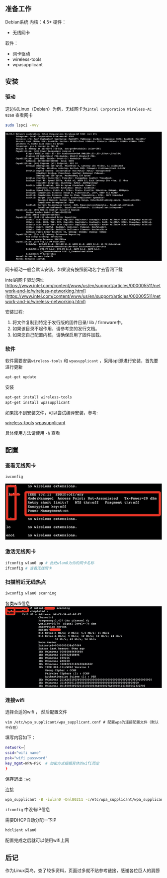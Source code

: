 ## 准备工作
Debian系统
内核：4.5+
硬件：
* 无线网卡

软件：
* 网卡驱动
* wireless-tools
* wpasupplicant

<!--more-->

## 安装
### 驱动
这边以Linux（Debian）为例，无线网卡为`Intel Corporation Wireless-AC 9260`
查看网卡
```bash
sudo lspci -vvv
```
![](https://raw.githubusercontent.com/is0late/is0late.github.io/master/_posts/2019/media/2019-12-04-13-16-01.png)

网卡驱动一般会默认安装，如果没有按照驱动名字去官网下载

intel的网卡驱动网址
[https://www.intel.com/content/www/us/en/support/articles/000005511/network-and-io/wireless-networking.html](https://www.intel.com/content/www/us/en/support/articles/000005511/network-and-io/wireless-networking.html)

安装过程:
1. 将文件复制到特定于发行版的固件目录/ lib / firmware中。
2. 如果该目录不起作用，请参考您的发行文档。
3. 如果您自己配置内核，请确保启用了固件加载。



### 软件

软件需要安装`wireless-tools` 和 `wpasupplicant` ，采用apt源进行安装，首先要进行更新
```sh
apt-get update
```
安装
```sh
apt-get install wireless-tools
apt-get install wpasupplicant
```

如果找不到安装文件，可以尝试编译安装，参考:

[wireless-tools](https://www.linuxidc.com/Linux/2013-02/79935p2.htm)
[wpasupplicant](https://blog.csdn.net/u012503786/article/details/79541811)

具体使用方法请使用 `-h` 查看

## 配置

### 查看无线网卡

```bash
iwconfig
```
![](https://raw.githubusercontent.com/is0late/is0late.github.io/master/_posts/2019/media/2019-12-04-13-16-02.png)

### 激活无线网卡

```bash
ifconfig wlan0 up # 此处wlan0为你的网卡名称
ifconfig # 查看无线网卡
```
### 扫描附近无线热点

```bash
iwconfig wlan0 scanning
```

各类wifi信息
![](https://raw.githubusercontent.com/is0late/is0late.github.io/master/_posts/2019/media/2019-12-04-13-16-03.png)



### 连接wifi

选择合适的wifi ， 然后配置文件

```
vim /etc/wpa_supplicant/wpa_supplicant.conf # 配置wpa的连接配置文件（默认不存在）

```
填写内容如下：

```bash
network={
ssid="wifi name"
psk="wifi password"
key_mgmt=WPA-PSK  # 加密方式根据具体的wifi而定
}
```
保存退出 `:wq`

连接

```bash
wpa_supplicant -B -iwlan0 -Dnl80211 -c/etc/wpa_supplicant/wpa_supplicant.conf
```

`ifconfig` 中没有IP信息

需要DHCP自动分配一下IP

```bash
hdclient wlan0
```

配置完成之后就可以使用wifi上网

## 后记

作为Linux菜鸟，查了较多资料，页面过多就不贴参考链接，感谢各位巨人的肩膀



